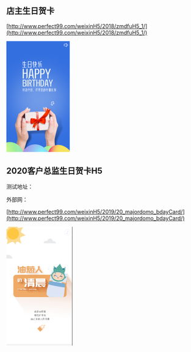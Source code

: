 
## 店主生日贺卡

[http://www.perfect99.com/weixinH5/2018/zmdfuH5_1/](http://www.perfect99.com/weixinH5/2018/zmdfuH5_1/)

<img src="../../assets/image-20200611165553210.png" alt="image-20200611165553210" style="zoom:50%;" />



## 2020客户总监生日贺卡H5

‌测试地址：



外部网：

[http://www.perfect99.com/weixinH5/2019/20_majordomo_bdayCard/‌](http://www.perfect99.com/weixinH5/2019/20_majordomo_bdayCard/)

![image-20200611160850388](../../assets/image-20200611160850388.png)

